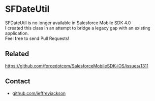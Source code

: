 # SFDateUtil

SFDateUtil is no longer available in Salesforce Mobile SDK 4.0 <br> I created this class in an attempt to bridge a legacy gap with an existing application. <br>  Feel free to send Pull Requests!

## Related

https://github.com/forcedotcom/SalesforceMobileSDK-iOS/issues/1311

## Contact

- [github.com/jeffreyjackson](https://github.com/jeffreyjackson)
